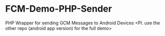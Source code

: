 # FCM-Demo-PHP-Sender
PHP Wrapper for sending GCM Messages to Android Devices &lt;Pl. use the other repo (android app version) for the full demo> 
